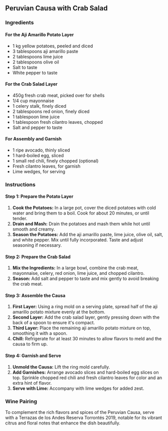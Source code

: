## Peruvian Causa with Crab Salad

### Ingredients

#### For the Aji Amarillo Potato Layer
- 1 kg yellow potatoes, peeled and diced
- 3 tablespoons aji amarillo paste
- 2 tablespoons lime juice
- 2 tablespoons olive oil
- Salt to taste
- White pepper to taste

#### For the Crab Salad Layer
- 450g fresh crab meat, picked over for shells
- 1/4 cup mayonnaise
- 1 celery stalk, finely diced
- 2 tablespoons red onion, finely diced
- 1 tablespoon lime juice
- 1 tablespoon fresh cilantro leaves, chopped
- Salt and pepper to taste

#### For Assembly and Garnish
- 1 ripe avocado, thinly sliced
- 1 hard-boiled egg, sliced
- 1 small red chili, finely chopped (optional)
- Fresh cilantro leaves, for garnish
- Lime wedges, for serving

### Instructions

#### Step 1: Prepare the Potato Layer
1. **Cook the Potatoes:** In a large pot, cover the diced potatoes with cold water and bring them to a boil. Cook for about 20 minutes, or until tender.
2. **Drain and Mash:** Drain the potatoes and mash them while hot until smooth and creamy.
3. **Season the Potatoes:** Add the aji amarillo paste, lime juice, olive oil, salt, and white pepper. Mix until fully incorporated. Taste and adjust seasoning if necessary.

#### Step 2: Prepare the Crab Salad
1. **Mix the Ingredients:** In a large bowl, combine the crab meat, mayonnaise, celery, red onion, lime juice, and chopped cilantro.
2. **Season:** Add salt and pepper to taste and mix gently to avoid breaking the crab meat.

#### Step 3: Assemble the Causa
1. **First Layer:** Using a ring mold on a serving plate, spread half of the aji amarillo potato mixture evenly at the bottom.
2. **Second Layer:** Add the crab salad layer, gently pressing down with the back of a spoon to ensure it's compact.
3. **Third Layer:** Place the remaining aji amarillo potato mixture on top, smoothing it with a spoon.
4. **Chill:** Refrigerate for at least 30 minutes to allow flavors to meld and the causa to firm up.

#### Step 4: Garnish and Serve
1. **Unmold the Causa:** Lift the ring mold carefully.
2. **Add Garnishes:** Arrange avocado slices and hard-boiled egg slices on top. Sprinkle chopped red chili and fresh cilantro leaves for color and an extra hint of flavor.
3. **Serve with Lime:** Accompany with lime wedges for added zest.

### Wine Pairing

To complement the rich flavors and spices of the Peruvian Causa, serve with a Terrazas de los Andes Reserva Torrontés 2019, notable for its vibrant citrus and floral notes that enhance the dish beautifully.